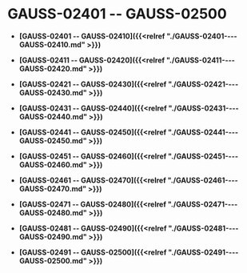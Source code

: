 # GAUSS-02401 -- GAUSS-02500<a name="ZH-CN_TOPIC_0302073714"></a>

-   **[GAUSS-02401 -- GAUSS-02410]({{<relref "./GAUSS-02401----GAUSS-02410.md" >}})**  

-   **[GAUSS-02411 -- GAUSS-02420]({{<relref "./GAUSS-02411----GAUSS-02420.md" >}})**  

-   **[GAUSS-02421 -- GAUSS-02430]({{<relref "./GAUSS-02421----GAUSS-02430.md" >}})**  

-   **[GAUSS-02431 -- GAUSS-02440]({{<relref "./GAUSS-02431----GAUSS-02440.md" >}})**  

-   **[GAUSS-02441 -- GAUSS-02450]({{<relref "./GAUSS-02441----GAUSS-02450.md" >}})**  

-   **[GAUSS-02451 -- GAUSS-02460]({{<relref "./GAUSS-02451----GAUSS-02460.md" >}})**  

-   **[GAUSS-02461 -- GAUSS-02470]({{<relref "./GAUSS-02461----GAUSS-02470.md" >}})**  

-   **[GAUSS-02471 -- GAUSS-02480]({{<relref "./GAUSS-02471----GAUSS-02480.md" >}})**  

-   **[GAUSS-02481 -- GAUSS-02490]({{<relref "./GAUSS-02481----GAUSS-02490.md" >}})**  

-   **[GAUSS-02491 -- GAUSS-02500]({{<relref "./GAUSS-02491----GAUSS-02500.md" >}})**  


